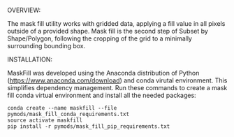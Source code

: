 OVERVIEW:

The mask fill utility works with gridded data, applying a fill value in all pixels outside of a provided shape.
Mask fill is the second step of Subset by Shape/Polygon, following the cropping of the grid to a minimally surrounding bounding box.

INSTALLATION:

MaskFill was developed using the Anaconda distribution of Python (https://www.anaconda.com/download) and conda virutal environment.
This simplifies dependency management. Run these commands to create a mask fill conda virtual environment and install all the needed packages:

    conda create --name maskfill --file pymods/mask_fill_conda_requirements.txt
    source activate maskfill
    pip install -r pymods/mask_fill_pip_requirements.txt

